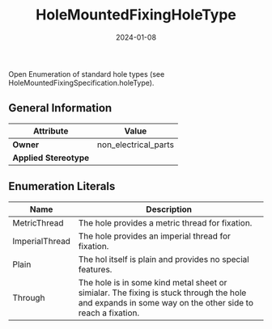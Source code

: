 ﻿---
title: HoleMountedFixingHoleType
toc: false
type: specs
date: "2024-01-08"
draft: false
specification: VEC
version: 2.1.0
documentType: "Recommendation"
elementType: Class
classes:
  - HoleMountedFixingHoleType
menu_name: vec-2.1.0
---
Open Enumeration of standard hole types (see HoleMountedFixingSpecification.holeType).

## General Information

| Attribute               | Value |
|-------------------------|-------|
| **Owner**               | non_electrical_parts |
| **Applied Stereotype**  |   |

## Enumeration Literals
| Name          | **Description** |
|---------------|-----------------|
| MetricThread | The hole provides a metric thread for fixation. |
| ImperialThread | The hole provides an imperial thread for fixation. |
| Plain | The hol itself is plain and provides no special features. |
| Through | The hole is in some kind metal sheet or simialar. The fixing is stuck through the hole and expands in some way on the other side to reach a fixation. |
